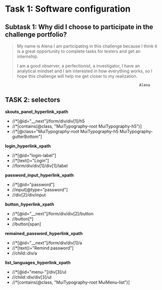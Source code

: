# Task 1: Software configuration

## Subtask 1: Why did I choose to participate in the challenge portfolio?
	
> My name is Alena I am participating in this challenge because I think it is a great opportunity to complete tasks for testers and get an internship.
> 
> I am a good observer, a perfectionist, a investigator, I have an analytical mindset and I am interested in how everything works, so I hope this challenge will help me get closer to my realization.

                                                                  Alena

## TASK 2: selectors

**skouts_panel_hyperlink_xpath** 
* //*[@id="__next"]/form/div/div[1]/h5
* //*[contains(@class, "MuiTypography-root MuiTypography-h5")]
* //*[@class="MuiTypography-root MuiTypography-h5 MuiTypography-gutterBottom"] 

**login_hyperlink_xpath**
* //*[@id="login-label"]
* //*[text()="Login"]
* //form/div/div[1]/div[1]/label

**password_input_hyperlink_xpath**
* //*[@id="password"]
* //input[@type="password"]
* //div[2]/div/input

**button_hyperlink_xpath**
* //*[@id="__next"]/form/div/div[2]/button
* //button[*]
* //button[span] 

**remained_password_hyperlink_xpath**
* //*[@id="__next"]/form/div/div[1]/a
* //*[text()="Remind password"]
* //child::div/a

**list_languages_hyperlink_xpath**
* //*[@id="menu-"]/div[3]/ul
* //child::div/div[3]/ul
* //*[contains(@class, "MuiTypography-root MuiMenu-list")]